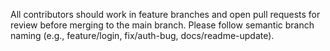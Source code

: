 All contributors should work in feature branches and open pull requests for review before merging to the main branch. Please follow semantic branch naming (e.g., feature/login, fix/auth-bug, docs/readme-update).
